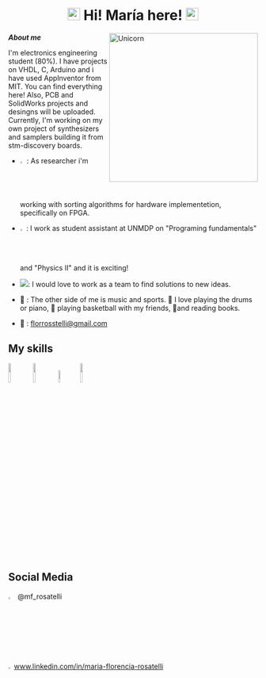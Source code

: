 <h1 align="center"><b> <img src="https://acortar.link/ISZNjO" width="25"> Hi! María here! </b><img src="https://acortar.link/ISZNjO" width="25"></h1>
<!--  -->
<img align="right" width=300px alt="Unicorn" src="https://acortar.link/tZMNc4" />

**_About me_**
 
   I'm electronics engineering student (80%). I have projects on VHDL, C, Arduino and i have used  AppInventor from MIT. You can find everything here! Also, PCB and SolidWorks projects and desingns will be uploaded. Currently, I'm working on my own project of synthesizers and samplers building it from stm-discovery boards.

* <img src="https://lc.cx/tdQPBp" width="2%">  : As researcher i'm working with sorting algorithms for hardware implementetion, specifically on FPGA.

* <img src="https://n9.cl/81sag" width="1.8%">  : I work as student assistant at UNMDP on "Programing fundamentals" and "Physics II" and it is exciting!
* 
   ![](https://acortar.link/ZOa7mB): I would love to work as a team to find solutions to new ideas.
  
* :space_invader: : The other side of me is music and sports. 🥁 I love playing the drums or piano, 🏀 playing basketball with my friends, 🔖and reading books.

* 📧 : florrosstelli@gmail.com

## My skills

<img src="https://images-wixmp-ed30a86b8c4ca887773594c2.wixmp.com/f/416474ba-7818-4241-8e82-32a7caded352/dgg8mzd-57638032-f9c5-4f6f-bcc5-a6729c7404bc.png/v1/fill/w_894,h_894/png_pascal_by_mikemoon1990_dgg8mzd-pre.png?token=eyJ0eXAiOiJKV1QiLCJhbGciOiJIUzI1NiJ9.eyJzdWIiOiJ1cm46YXBwOjdlMGQxODg5ODIyNjQzNzNhNWYwZDQxNWVhMGQyNmUwIiwiaXNzIjoidXJuOmFwcDo3ZTBkMTg4OTgyMjY0MzczYTVmMGQ0MTVlYTBkMjZlMCIsIm9iaiI6W1t7ImhlaWdodCI6Ijw9MTAyNCIsInBhdGgiOiJcL2ZcLzQxNjQ3NGJhLTc4MTgtNDI0MS04ZTgyLTMyYTdjYWRlZDM1MlwvZGdnOG16ZC01NzYzODAzMi1mOWM1LTRmNmYtYmNjNS1hNjcyOWM3NDA0YmMucG5nIiwid2lkdGgiOiI8PTEwMjQifV1dLCJhdWQiOlsidXJuOnNlcnZpY2U6aW1hZ2Uub3BlcmF0aW9ucyJdfQ.gq8_zICZhwEcYjYbIZmb3eLofuRnI5UTc0SnpJV4yPU" width="10%"><img src="https://www.svgrepo.com/show/376344/python.svg" width="10%"><img src="https://upload.wikimedia.org/wikipedia/commons/1/19/C_Logo.png" width="8%"> <img src="https://embetronicx.b-cdn.net/storage/2022/05/vhdl.png" width="10%">

## Social Media

<img src="https://1000marcas.net/wp-content/uploads/2019/11/Instagram-Logo.png" width="3%"> @mf_rosatelli

   <img src="https://upload.wikimedia.org/wikipedia/commons/c/ca/LinkedIn_logo_initials.png" width="1.5%">  www.linkedin.com/in/maria-florencia-rosatelli
